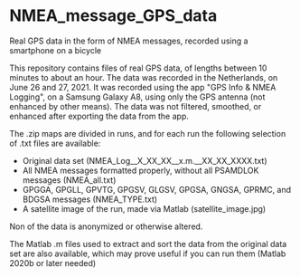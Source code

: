 # NMEA_message_GPS_data
Real GPS data in the form of NMEA messages, recorded using a smartphone on a bicycle

This repository contains files of real GPS data, of lengths between 10 minutes to about an hour. The data was recorded in the Netherlands, on June 26 and 27, 2021. It was recorded using the app "GPS Info & NMEA Logging", on a Samsung Galaxy A8, using only the GPS antenna (not enhanced by other means). The data was not filtered, smoothed, or enhanced after exporting the data from the app.

The .zip maps are divided in runs, and for each run the following selection of .txt files are available:
- Original data set (NMEA_Log__X_XX_XX__x.m.__XX_XX_XXXX.txt)
- All NMEA messages formatted properly, without all PSAMDLOK messages (NMEA_all.txt)
- GPGGA, GPGLL, GPVTG, GPGSV, GLGSV, GPGSA, GNGSA, GPRMC, and BDGSA messages (NMEA_TYPE.txt)
- A satellite image of the run, made via Matlab (satellite_image.jpg)

Non of the data is anonymized or otherwise altered.

The Matlab .m files used to extract and sort the data from the original data set are also available, which may prove useful if you can run them (Matlab 2020b or later needed)

